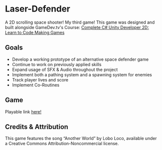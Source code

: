 # Laser-Defender
A 2D scrolling space shooter! My third game!
This game was designed and built alongside GameDev.tv's Course: [Complete C# Unity Developer 2D: Learn to Code Making Games](https://www.gamedev.tv/p/complete-unity-developer-2d)

## Goals

* Develop a working prototype of an alternative space defender game
* Continue to work on previously applied skills
* Expand usage of SFX & Audio throughout the project
* Implement both a pathing system and a spawning system for enemies
* Track player lives and score
* Implement Co-Routines

## Game

Playable link [here!](https://simmer.io/@Tenlaael/tens-laser-defender)

## Credits & Attribution

This game features the song “Another World” by Lobo Loco, available under a Creative Commons Attribution-Noncommercial license.
